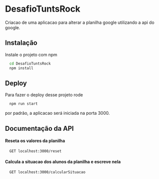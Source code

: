 
# DesafioTuntsRock

Criacao de uma aplicacao para alterar a planilha google utilizando a api do google.


## Instalação

Instale o projeto com npm

```bash
  cd DesafioTuntsRock
  npm install
```
    
## Deploy

Para fazer o deploy desse projeto rode

```bash
  npm run start
```

por padrão, a aplicacao será iniciada na porta 3000.
## Documentação da API

#### Reseta os valores da planilha

```http
  GET localhost:3000/reset
```

#### Calcula a situacao dos alunos da planilha e escreve nela

```http
  GET localhost:3000/calcularSituacao
```
